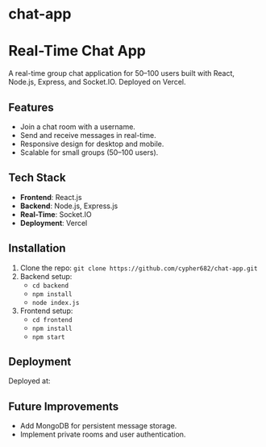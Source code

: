 # chat-app
# Real-Time Chat App

A real-time group chat application for 50–100 users built with React, Node.js, Express, and Socket.IO. Deployed on Vercel.

## Features
- Join a chat room with a username.
- Send and receive messages in real-time.
- Responsive design for desktop and mobile.
- Scalable for small groups (50–100 users).

## Tech Stack
- **Frontend**: React.js
- **Backend**: Node.js, Express.js
- **Real-Time**: Socket.IO
- **Deployment**: Vercel

## Installation
1. Clone the repo: `git clone https://github.com/cypher682/chat-app.git`
2. Backend setup:
   - `cd backend`
   - `npm install`
   - `node index.js`
3. Frontend setup:
   - `cd frontend`
   - `npm install`
   - `npm start`

## Deployment
Deployed at:

## Future Improvements
- Add MongoDB for persistent message storage.
- Implement private rooms and user authentication.